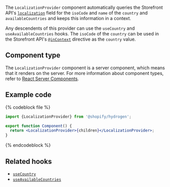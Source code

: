<!-- This file is generated from source code in the Shopify/hydrogen repo. Edit the files in /packages/hydrogen/src/components/LocalizationProvider and run 'yarn generate-docs' at the root of this repo. For more information, refer to https://github.com/Shopify/shopify-dev/blob/master/content/internal/operations/hydrogen-reference-docs.md. -->

The `LocalizationProvider` component automatically queries the Storefront API's [`localization`](/api/storefront/reference/common-objects/queryroot) field for the `isoCode` and `name` of the `country` and `availableCountries` and keeps this information in a context.

Any descendents of this provider can use the `useCountry` and `useAvailableCountries` hooks. The `isoCode` of the `country` can be used in the Storefront API's [`@inContext`](/api/storefront/reference/directives/incontext) directive as the `country` value.

## Component type

The `LocalizationProvider` component is a server component, which means that it renders on the server. For more information about component types, refer to [React Server Components](/api/hydrogen/framework/react-server-components).

## Example code

{% codeblock file %}

```jsx
import {LocalizationProvider} from '@shopify/hydrogen';

export function Component() {
  return <LocalizationProvider>{children}</LocalizationProvider>;
}
```

{% endcodeblock %}

## Related hooks

- [`useCountry`](/api/hydrogen/hooks/localization/usecountry)
- [`useAvailableCountries`](/api/hydrogen/hooks/localization/useavailablecountries)
